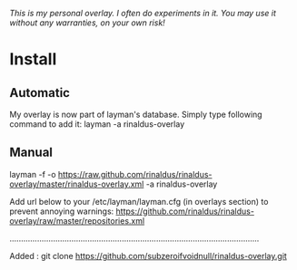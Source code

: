 *This is my personal overlay. I often do experiments in it. You may use it without any warranties, on your own risk!*

# Install

## Automatic

My overlay is now part of layman's database. Simply type following command to add it:
layman -a rinaldus-overlay

## Manual

layman -f -o https://raw.github.com/rinaldus/rinaldus-overlay/master/rinaldus-overlay.xml -a rinaldus-overlay

Add url below to your /etc/layman/layman.cfg (in overlays section) to prevent annoying warnings:
https://github.com/rinaldus/rinaldus-overlay/raw/master/repositories.xml

.............................................................................................................

Added :
git clone https://github.com/subzeroifvoidnull/rinaldus-overlay.git

